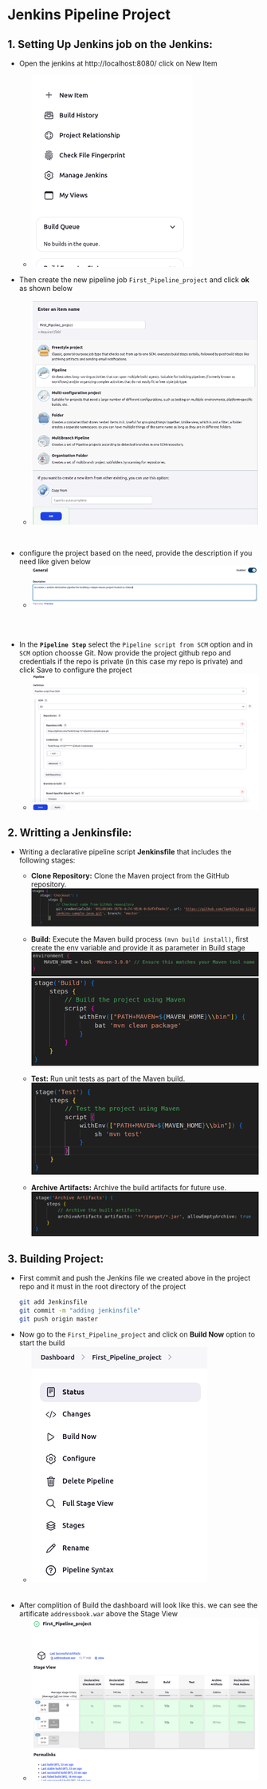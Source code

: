 Jenkins Pipeline Project
=========================

## 1. Setting Up Jenkins job on the Jenkins:
+ Open the jenkins at http://localhost:8080/ click on New Item
    * ![New Item](img/image1.png)

+ Then create the new pipeline job `First_Pipeline_project` and click **ok** as shown below
    * ![Create Project](img/image2.png)
<br>

+ configure the project based on the need, provide the description if you need like given below
    * ![Descript](img/image3.png)
<br>
<br>

+ In the **`Pipeline Step`** select the `Pipeline script from SCM` option and in `SCM` option choosse Git. Now provide the project github repo and credentials if the repo is private (in this case my repo is private) and click Save to configure the project
    * ![Pipeline](img/image4.png)

## 2. Writting a Jenkinsfile:
+ Writing a declarative pipeline script **Jenkinsfile** that includes the following stages:
    
    - **Clone Repository:** Clone the Maven project from the GitHub repository.
    ![clone](img/image5.png)

    - **Build:** Execute the Maven build process `(mvn build install)`, first create the env variable and provide it as parameter in Build stage
    ![Env](img/image6.png)
    ![Build](img/image7.png)    
    
    - **Test:** Run unit tests as part of the Maven build.<br>
    ![Test](img/image8.png)

    - **Archive Artifacts:** Archive the build artifacts for future use.<br>
    ![archive](img/image9.png)
    
## 3. Building Project:
+ First commit and push the Jenkins file we created above in the project repo and it must in the root directory of the project
    ```bash
    git add Jenkinsfile
    git commit -m "adding jenkinsfile"
    git push origin master
    ```
+ Now go to the `First_Pipeline_project` and click on **Build Now** option to start the build
    - ![build now](img/image10.png)
    <br>
    <br>
+ After complition of Build the dashboard will look like this. we can see the artificate `addressbook.war` above the Stage View
    - ![final](img/image11.png)